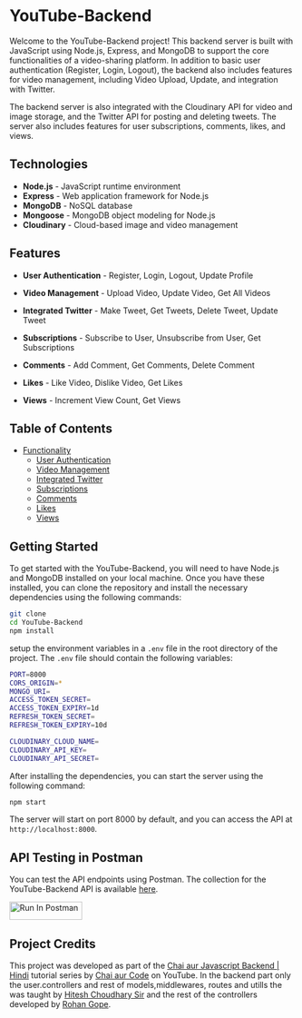 # YouTube-Backend

Welcome to the YouTube-Backend project! This backend server is built with JavaScript using Node.js, Express, and MongoDB to support the core functionalities of a video-sharing platform. In addition to basic user authentication (Register, Login, Logout), the backend also includes features for video management, including Video Upload, Update, and integration with Twitter.

The backend server is also integrated with the Cloudinary API for video and image storage, and the Twitter API for posting and deleting tweets. The server also includes features for user subscriptions, comments, likes, and views.


## Technologies

- **Node.js** - JavaScript runtime environment
- **Express** - Web application framework for Node.js
- **MongoDB** - NoSQL database
- **Mongoose** - MongoDB object modeling for Node.js
- **Cloudinary** - Cloud-based image and video management

## Features

- **User Authentication** - Register, Login, Logout, Update Profile

- **Video Management** - Upload Video, Update Video, Get All Videos

- **Integrated Twitter** - Make Tweet, Get Tweets, Delete Tweet, Update Tweet

- **Subscriptions** - Subscribe to User, Unsubscribe from User, Get Subscriptions

- **Comments** - Add Comment, Get Comments, Delete Comment

- **Likes** - Like Video, Dislike Video, Get Likes

- **Views** - Increment View Count, Get Views


## Table of Contents

- [Functionality](#functionality)
  - [User Authentication](#user-authentication)
  - [Video Management](#video-management)
  - [Integrated Twitter](#integrated-twitter)
  - [Subscriptions](#subscriptions)
  - [Comments](#comments)
  - [Likes](#likes)
  - [Views](#views)


## Getting Started

To get started with the YouTube-Backend, you will need to have Node.js and MongoDB installed on your local machine. Once you have these installed, you can clone the repository and install the necessary dependencies using the following commands:

```bash
git clone
cd YouTube-Backend
npm install
```

setup the environment variables in a `.env` file in the root directory of the project. The `.env` file should contain the following variables:

```bash
PORT=8000
CORS_ORIGIN=*
MONGO_URI=
ACCESS_TOKEN_SECRET=
ACCESS_TOKEN_EXPIRY=1d
REFRESH_TOKEN_SECRET=
REFRESH_TOKEN_EXPIRY=10d

CLOUDINARY_CLOUD_NAME=
CLOUDINARY_API_KEY=
CLOUDINARY_API_SECRET=

```

After installing the dependencies, you can start the server using the following command:

```bash
npm start
```

The server will start on port 8000 by default, and you can access the API at `http://localhost:8000`.


## API Testing in Postman 

You can test the API endpoints using Postman. The collection for the YouTube-Backend API is available [here](https://app.getpostman.com/run-collection/17782799-ac111c2f-1d2c-45fa-8cd1-6c02449a7cec?action=collection%2Ffork&source=rip_markdown&collection-url=entityId%3D17782799-ac111c2f-1d2c-45fa-8cd1-6c02449a7cec%26entityType%3Dcollection%26workspaceId%3D2a982456-769e-4637-b969-5a17dae5e283).

[<img src="https://run.pstmn.io/button.svg" alt="Run In Postman" style="width: 128px; height: 32px;">](https://app.getpostman.com/run-collection/17782799-ac111c2f-1d2c-45fa-8cd1-6c02449a7cec?action=collection%2Ffork&source=rip_markdown&collection-url=entityId%3D17782799-ac111c2f-1d2c-45fa-8cd1-6c02449a7cec%26entityType%3Dcollection%26workspaceId%3D2a982456-769e-4637-b969-5a17dae5e283)


## Project Credits

This project was developed as part of the [Chai aur Javascript Backend | Hindi](https://www.youtube.com/watch?v=NT299zIk2JY) tutorial series by [Chai aur Code](https://youtube.com/playlist?list=PLu71SKxNbfoBGh_8p_NS-ZAh6v7HhYqHW&si=Y5FFkjc6o56QNj3v) on YouTube. In the backend part only the user.controllers and rest of models,middlewares, routes and utills the  was taught by [Hitesh Choudhary Sir](https://www.youtube.com/@chaiaurcode) and the rest of the controllers developed by [Rohan Gope](https://github.com/Darkrider0007).
